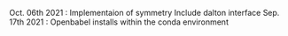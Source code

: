 Oct. 06th 2021 :
Implementaion of symmetry
Include dalton interface
Sep. 17th 2021 :
Openbabel installs within the conda environment
